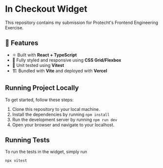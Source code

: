 # In Checkout Widget
This repository contains my submission for Protecht's Frontend Engineering Exercise.

## 🚀 Features

- ⚛️ Built with **React + TypeScript**
- 🎨 Fully styled and responsive using **CSS Grid/Flexbox**
- 🧪 Unit tested using **Vitest**
- 🏗️ Bundled with **Vite** and deployed with **Vercel**

## Running Project Locally

To get started, follow these steps:

1. Clone this repository to your local machine.
2. Install the dependencies by running `npm install`
3. Run the development server by running `npm run dev`
4. Open your browser and navigate to your localhost. 

## Running Tests 

To run the tests in the widget, simply run 

```bash
npx vitest
```